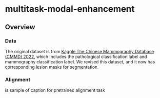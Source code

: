 # multitask-modal-enhancement
## Overview

### Data
The original dataset is from [Kaggle The Chinese Mammography Database (CMMD) 2022](https://www.kaggle.com/datasets/tommyngx/cmmd2022), which includes the pathological classification label and mammography classification label. 
We revised this dataset, and it now has corresponding lesion masks for segmentation.

### Alignment



 is sample of caption for pretrained alignment task

